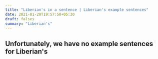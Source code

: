 ```yaml
---
title: "Liberian's in a sentence | Liberian's example sentences"
date: 2021-01-20T19:57:50+05:30
draft: falses
summary: "Liberian's"
---
```

## Unfortunately, we have no example sentences for Liberian's                 

